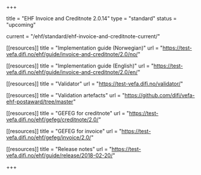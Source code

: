 +++

title = "EHF Invoice and Creditnote 2.0.14"
type = "standard"
status = "upcoming"

current = "/ehf/standard/ehf-invoice-and-creditnote-current/"

[[resources]]
title = "Implementation guide (Norwegian)"
url = "https://test-vefa.difi.no/ehf/guide/invoice-and-creditnote/2.0/no/"

[[resources]]
title = "Implementation guide (English)"
url = "https://test-vefa.difi.no/ehf/guide/invoice-and-creditnote/2.0/en/"

[[resources]]
title = "Validator"
url = "https://test-vefa.difi.no/validator/"

[[resources]]
title = "Validation artefacts"
url = "https://github.com/difi/vefa-ehf-postaward/tree/master"

[[resources]]
title = "GEFEG for creditnote"
url = "https://test-vefa.difi.no/ehf/gefeg/creditnote/2.0/"

[[resources]]
title = "GEFEG for invoice"
url = "https://test-vefa.difi.no/ehf/gefeg/invoice/2.0/"

[[resources]]
title = "Release notes"
url = "https://test-vefa.difi.no/ehf/guide/release/2018-02-20/"

+++
